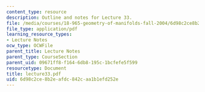 ```yaml
---
content_type: resource
description: Outline and notes for Lecture 33.
file: /media/courses/18-965-geometry-of-manifolds-fall-2004/6d98c2ce8b2eafdc842caa1b1efd252e_lecture33.pdf
file_type: application/pdf
learning_resource_types:
- Lecture Notes
ocw_type: OCWFile
parent_title: Lecture Notes
parent_type: CourseSection
parent_uid: 09671ff8-f164-6db8-195c-1bcfefe5f599
resourcetype: Document
title: lecture33.pdf
uid: 6d98c2ce-8b2e-afdc-842c-aa1b1efd252e
---
```

